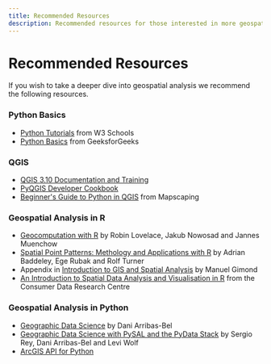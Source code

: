 ```yaml
---
title: Recommended Resources
description: Recommended resources for those interested in more geospatial analysis. 
---
```


# Recommended Resources
If you wish to take a deeper dive into geospatial analysis we recommend the following resources.

### Python Basics
* [Python Tutorials](https://www.w3schools.com/python/) from W3 Schools
* [Python Basics](https://www.geeksforgeeks.org/python/python-programming-language-tutorial/) from GeeksforGeeks

### QGIS
* [QGIS 3.10 Documentation and Training](https://docs.qgis.org/3.10/en/docs/index.html)
* [PyQGIS Developer Cookbook](https://docs.qgis.org/3.40/en/docs/pyqgis_developer_cookbook/index.html)
* [Beginner's Guide to Python in QGIS](https://mapscaping.com/qgis-with-python/) from Mapscaping


### Geospatial Analysis in R
* [Geocomputation with R](https://geocompr.robinlovelace.net/) by Robin Lovelace, Jakub Nowosad and Jannes Muenchow
* [Spatial Point Patterns: Methology and Applications with R](http://book.spatstat.org/) by Adrian Baddeley, Ege Rubak and Rolf Turner
* Appendix in [Introduction to GIS and Spatial Analysis](https://mgimond.github.io/Spatial/) by Manuel Gimond
* [An Introduction to Spatial Data Analysis and Visualisation in R](https://data.cdrc.ac.uk/dataset/introduction-spatial-data-analysis-and-visualisation-r) from the Consumer Data Research Centre


### Geospatial Analysis in Python
* [Geographic Data Science](https://darribas.org/gds_course/content/home.html) by Dani Arribas-Bel
* [Geographic Data Science with PySAL and the PyData Stack](https://geographicdata.science/book/intro.html) by  Sergio Rey, Dani Arribas-Bel and Levi Wolf
* [ArcGIS API for Python](https://developers.arcgis.com/python/)
